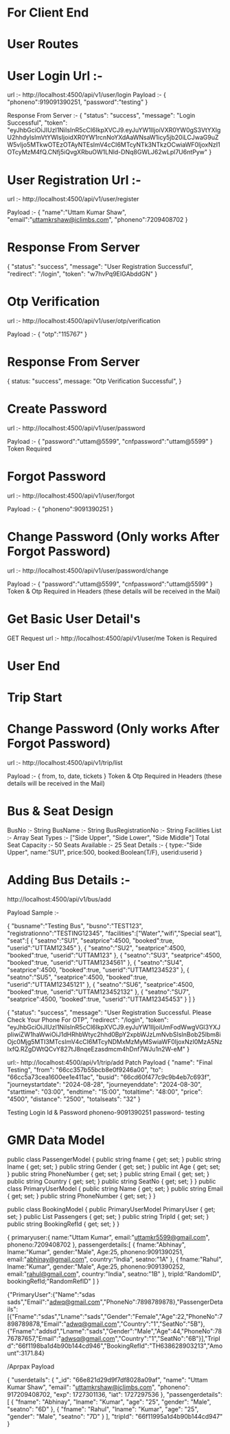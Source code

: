 # For Client End

# User Routes 

# User Login Url :- 
url :- http://localhost:4500/api/v1/user/login
Payload :-
{
   "phoneno":919091390251,
   "password":"testing"
}

Response From Server :- 
{
  "status": "success",
  "message": "Login Successful",
  "token": "eyJhbGciOiJIUzI1NiIsInR5cCI6IkpXVCJ9.eyJuYW1lIjoiVXR0YW0gS3VtYXIgU2hhdyIsImVtYWlsIjoidXR0YW1rcnNoYXdAaWNsaW1icy5jb20iLCJwaG9uZW5vIjo5MTkwOTEzOTAyNTEsImV4cCI6MTcyNTk3NTkzOCwiaWF0IjoxNzI1OTcyMzM4fQ.CNfj5iQvgXRbuOW1LNld-DNq8GWLJ62wLpl7U6ntPyw"
}


# User Registration Url :- 

url :- http://localhost:4500/api/v1/user/register

Payload :- {
  "name":"Uttam Kumar Shaw",
  "email":"uttamkrshaw@iclimbs.com",
  "phoneno":7209408702
}

# Response From Server
{
  "status": "success",
  "message": "User Registration Successful",
  "redirect": "/login",
  "token": "w7hvPq9EIGAbddGN"
}


# Otp Verification 

url :- http://localhost:4500/api/v1/user/otp/verification

Payload :- {
"otp":"115767"
}

# Response From Server 

{ status: "success", message: "Otp Verification Successful", }

# Create Password 

url :- http://localhost:4500/api/v1/user/password

Payload :- {
"password":"uttam@5599",
"cnfpassword":"uttam@5599"
}
Token Required

# Forgot Password 

url :- http://localhost:4500/api/v1/user/forgot

Payload :- {
"phoneno":9091390251
}


# Change Password (Only works After Forgot Password)

url :- http://localhost:4500/api/v1/user/password/change

Payload :- {
"password":"uttam@5599",
"cnfpassword":"uttam@5599"
}
Token & Otp  Required in Headers (these details will be received in the Mail)




# Get Basic User Detail's 
GET Request
url :- http://localhost:4500/api/v1/user/me
Token is Required 
# User End 



# Trip Start 


# Change Password (Only works After Forgot Password)

url :- http://localhost:4500/api/v1/trip/list

Payload :- {
from,
to,
date,
tickets
}
Token & Otp  Required in Headers (these details will be received in the Mail)























































































































































































































# Bus & Seat Design
BusNo :- String
BusName :- String
BusRegistrationNo :- String
Facilities List :- Array
Seat Types :- ["Side Upper", "Side Lower", "Side Middle"]
Total Seat Capacity :- 50
Seats Available :- 25
Seat Details :- {
  type:-"Side Upper",
  name:"SU1",
  price:500,
  booked:Boolean(T/F),
  userid:userid
}


# Adding Bus Details :-

http://localhost:4500/api/v1/bus/add

Payload Sample :- 

{
"busname":"Testing Bus",
"busno":"TEST123",
"registrationno":"TESTING12345",
"facilities":["Water","wifi","Special seat"],
"seat":[
  {
    "seatno":"SU1",
    "seatprice":4500,
    "booked":true,
    "userid":"UTTAM12345"
}, {
    "seatno":"SU2",
    "seatprice":4500,
    "booked":true,
    "userid":"UTTAM123"
}, {
    "seatno":"SU3",
    "seatprice":4500,
    "booked":true,
    "userid":"UTTAM1234561"
}, {
    "seatno":"SU4",
    "seatprice":4500,
    "booked":true,
    "userid":"UTTAM1234523"
}, {
    "seatno":"SU5",
    "seatprice":4500,
    "booked":true,
    "userid":"UTTAM12345121"
}, {
    "seatno":"SU6",
    "seatprice":4500,
    "booked":true,
    "userid":"UTTAM123452132"
}, {
    "seatno":"SU7",
    "seatprice":4500,
    "booked":true,
    "userid":"UTTAM12345453"
}
]
}


<!-- New -->

{
  "status": "success",
  "message": "User Registration Successful. Please Check Your Phone For OTP",
  "redirect": "/login",
  "token": "eyJhbGciOiJIUzI1NiIsInR5cCI6IkpXVCJ9.eyJuYW1lIjoiUmFodWwgVGl3YXJpIiwiZW1haWwiOiJ1dHRhbWtyc2hhd0BpY2xpbWJzLmNvbSIsInBob25lbm8iOjc0Mjg5MTI3MTcsImV4cCI6MTcyNDMxMzMyMSwiaWF0IjoxNzI0MzA5NzIxfQ.RZgDWtQCvY827tJ8nqeEzasdmcm4hDnf7WJu1n2W-eM"
}


<!-- Adding New Trip Detail's -->
url:- http://localhost:4500/api/v1/trip/add
Patch
Payload 
{
    "name": "Final Testing",
    "from": "66cc357b55bcb8e0f9246a00",
    "to": "66cc5a73cea1600ee1e411ac",
    "busid": "66cd60f477c9c9b4eb7c693f",
    "journeystartdate": "2024-08-28",
    "journeyenddate": "2024-08-30",
    "starttime": "03:00",
    "endtime": "15:00",
    "totaltime": "48:00",
    "price": "4500",
    "distance": "2500",
    "totalseats": "32"
}


Testing Login Id & Password
phoneno-9091390251
password- testing

# GMR Data Model

public class PassengerModel
 {
     public string fname { get; set; }
     public string lname { get; set; }
     public string Gender { get; set; }
     public int Age { get; set; }
     public string PhoneNumber { get; set; }
     public string Email { get; set; }
     public string Country { get; set; }
     public string SeatNo { get; set; }
 }
 public class PrimaryUserModel
 {
     public string Name { get; set; }
     public string Email { get; set; }
     public string PhoneNumber { get; set; }
 }

 public class BookingModel
 {
     public PrimaryUserModel PrimaryUser { get; set; }
     public List<PassengerModel> Passengers { get; set; }
     public string TripId { get; set; }
     public string BookingRefId { get; set; }
 }

 {
primaryuser:{
    name:"Uttam Kumar",
    email:"uttamkr5599@gmail.com",
    phoneno:7209408702
},
passengerdetails:[
{
    fname:"Abhinay",
    lname:"Kumar",
    gender:"Male",
    Age:25,
    phoneno:9091390251,
    email:"abhinay@gmail.com",
    country:"India",
    seatno:"1A"
},
{
    fname:"Rahul",
    lname:"Kumar",
    gender:"Male",
    Age:25,
    phoneno:9091390252,
    email:"rahul@gmail.com",
    country:"India",
    seatno:"1B"
},
tripId:"RandomID",
bookingRefId;"RandomRefID"
]
 }



 {"PrimaryUser":{"Name":"sdas sads","Email":"adwq@gmail.com","PhoneNo":7898789878},"PassengerDetails":[{"Fname":"sdas","Lname":"sads","Gender":"Female","Age":22,"PhoneNo":7898789878,"Email":"adwq@gmail.com","Country":"1","SeatNo":"5B"},{"Fname":"addsd","Lname":"sads","Gender":"Male","Age":44,"PhoneNo":7876787657,"Email":"adwsq@gmail.com","Country":"1","SeatNo":"6B"}],"TripId":"66f1198ba1d4b90b144cd946","BookingRefId":"TH638628903213","Amount":3171.84}




 /Aprpax Payload


 {
    "userdetails": {
        "_id": "66e821d29d9f7df8028a09af",
        "name": "Uttam Kumar Shaw",
        "email": "uttamkrshaw@iclimbs.com",
        "phoneno": 917209408702,
        "exp": 1727301136,
        "iat": 1727297536
    },
    "passengerdetails": [
        {
            "fname": "Abhinay",
            "lname": "Kumar",
            "age": "25",
            "gender": "Male",
            "seatno": "6D"
        },
        {
            "fname": "Rahul",
            "lname": "Kumar",
            "age": "25",
            "gender": "Male",
            "seatno": "7D"
        }
    ],
    "tripId": "66f11995a1d4b90b144cd947"
}